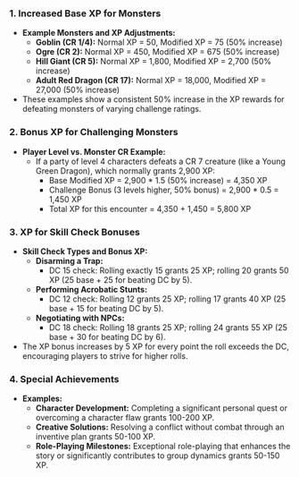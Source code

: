 ### 1. **Increased Base XP for Monsters**

- **Example Monsters and XP Adjustments:**
    - **Goblin (CR 1/4):** Normal XP = 50, Modified XP = 75 (50% increase)
    - **Ogre (CR 2):** Normal XP = 450, Modified XP = 675 (50% increase)
    - **Hill Giant (CR 5):** Normal XP = 1,800, Modified XP = 2,700 (50% increase)
    - **Adult Red Dragon (CR 17):** Normal XP = 18,000, Modified XP = 27,000 (50% increase)
- These examples show a consistent 50% increase in the XP rewards for defeating monsters of varying challenge ratings.

### 2. **Bonus XP for Challenging Monsters**

- **Player Level vs. Monster CR Example:**
    - If a party of level 4 characters defeats a CR 7 creature (like a Young Green Dragon), which normally grants 2,900 XP:
        - Base Modified XP = 2,900 * 1.5 (50% increase) = 4,350 XP
        - Challenge Bonus (3 levels higher, 50% bonus) = 2,900 * 0.5 = 1,450 XP
        - Total XP for this encounter = 4,350 + 1,450 = 5,800 XP

### 3. **XP for Skill Check Bonuses**

- **Skill Check Types and Bonus XP:**
    - **Disarming a Trap:**
        - DC 15 check: Rolling exactly 15 grants 25 XP; rolling 20 grants 50 XP (25 base + 25 for beating DC by 5).
    - **Performing Acrobatic Stunts:**
        - DC 12 check: Rolling 12 grants 25 XP; rolling 17 grants 40 XP (25 base + 15 for beating DC by 5).
    - **Negotiating with NPCs:**
        - DC 18 check: Rolling 18 grants 25 XP; rolling 24 grants 55 XP (25 base + 30 for beating DC by 6).
- The XP bonus increases by 5 XP for every point the roll exceeds the DC, encouraging players to strive for higher rolls.

### 4. **Special Achievements**

- **Examples:**
    - **Character Development:** Completing a significant personal quest or overcoming a character flaw grants 100-200 XP.
    - **Creative Solutions:** Resolving a conflict without combat through an inventive plan grants 50-100 XP.
    - **Role-Playing Milestones:** Exceptional role-playing that enhances the story or significantly contributes to group dynamics grants 50-150 XP.